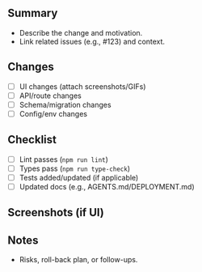 ## Summary
- Describe the change and motivation.
- Link related issues (e.g., #123) and context.

## Changes
- [ ] UI changes (attach screenshots/GIFs)
- [ ] API/route changes
- [ ] Schema/migration changes
- [ ] Config/env changes

## Checklist
- [ ] Lint passes (`npm run lint`)
- [ ] Types pass (`npm run type-check`)
- [ ] Tests added/updated (if applicable)
- [ ] Updated docs (e.g., AGENTS.md/DEPLOYMENT.md)

## Screenshots (if UI)
<!-- Drag images here -->

## Notes
- Risks, roll-back plan, or follow-ups.

